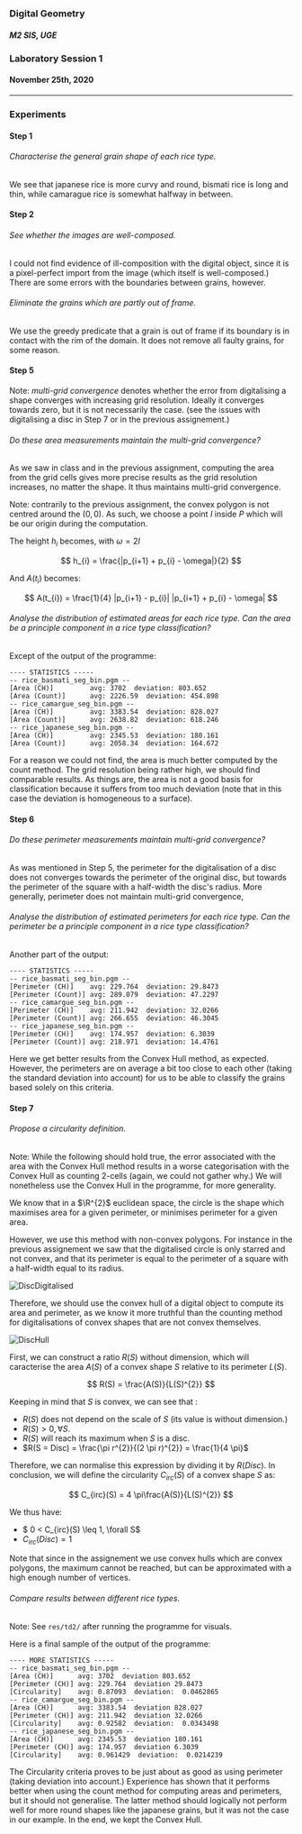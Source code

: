 ### Digital Geometry

##### M2 SIS, UGE

### Laboratory Session 1

#### November 25th, 2020

----

### Experiments

#### Step 1

###### Characterise the general grain shape of each rice type.

We see that japanese rice is more curvy and round,
bismati rice is long and thin, while camarague rice is somewhat halfway
in between.  

#### Step 2

###### See whether the images are well-composed.

I could not find evidence of ill-composition with the digital object,
since it is a pixel-perfect import from the image (which itself is well-composed.)
There are some errors with the boundaries between grains, however.

###### Eliminate the grains which are partly out of frame.

We use the greedy predicate that a grain is out of frame if its boundary
is in contact with the rim of the domain.
It does not remove all faulty grains, for some reason.

#### Step 5

Note: *multi-grid convergence* denotes whether the error from digitalising a shape converges with increasing grid resolution. Ideally it converges towards zero, but it is not necessarily the case. (see the issues with digitalising a disc in Step 7 or in the previous assignement.)

###### Do these area measurements maintain the multi-grid convergence?

As we saw in class and in the previous assignment, computing the area from the grid cells gives more precise results as the grid resolution increases, no matter the shape. It thus maintains multi-grid convergence.

Note: contrarily to the previous assignment, the convex polygon is not centred around the $(0, 0)$. As such, we choose a point $I$ inside $P$ which will be our origin during the computation.

The height $h_{i}$ becomes, with $\omega = 2I$

$$
    h_{i} =  \frac{|p_{i+1} + p_{i} - \omega|}{2}
$$

And $A(t_{i})$ becomes:

$$
    A(t_{i}) = \frac{1}{4} |p_{i+1} - p_{i}| |p_{i+1} + p_{i} - \omega|
$$

###### Analyse the distribution of estimated areas for each rice type. Can the area be a principle component in a rice type classification?

Except of the output of the programme:

    ---- STATISTICS -----
    -- rice_basmati_seg_bin.pgm --
    [Area (CH)]         avg: 3702  deviation: 803.652
    [Area (Count)]      avg: 2226.59  deviation: 454.898
    -- rice_camargue_seg_bin.pgm --
    [Area (CH)]         avg: 3383.54  deviation: 828.027
    [Area (Count)]      avg: 2638.82  deviation: 618.246
    -- rice_japanese_seg_bin.pgm --
    [Area (CH)]         avg: 2345.53  deviation: 180.161
    [Area (Count)]      avg: 2058.34  deviation: 164.672

For a reason we could not find, the area is much better computed by the count method. The grid resolution being rather high, we should find comparable results.
As things are, the area is not a good basis for classification because it suffers from too much deviation (note that in this case the deviation is homogeneous to a surface).


#### Step 6

###### Do these perimeter measurements maintain multi-grid convergence?

As was mentioned in Step 5, the perimeter for the digitalisation of a disc does not converges towards the perimeter of the original disc, but towards the perimeter of the square with a half-width the disc's radius. More generally, perimeter does not maintain multi-grid convergence,

###### Analyse the distribution of estimated perimeters for each rice type. Can the perimeter be a principle component in a rice type classification?

Another part of the output:

    ---- STATISTICS -----
    -- rice_basmati_seg_bin.pgm --
    [Perimeter (CH)]    avg: 229.764  deviation: 29.8473
    [Perimeter (Count)] avg: 289.079  deviation: 47.2297
    -- rice_camargue_seg_bin.pgm --
    [Perimeter (CH)]    avg: 211.942  deviation: 32.0266
    [Perimeter (Count)] avg: 266.655  deviation: 46.3045
    -- rice_japanese_seg_bin.pgm --
    [Perimeter (CH)]    avg: 174.957  deviation: 6.3039
    [Perimeter (Count)] avg: 218.971  deviation: 14.4761

Here we get better results from the Convex Hull method, as expected. However, the perimeters are on average a bit too close to each other (taking the standard deviation into account) for us to be able to classify the grains based solely on this criteria.

#### Step 7

###### Propose a circularity definition.


Note: While the following should hold true, the error associated with the area with the Convex Hull method results in a worse categorisation with the Convex Hull as counting 2-cells (again, we could not gather why.) We will nonetheless use the Convex Hull in the programme, for more generality.

We know that in a $\R^{2}$ euclidean space, the circle is the shape which maximises area for a given perimeter, or minimises perimeter for a given area.


However, we use this method with non-convex polygons. For instance in the previous assignement we saw that the digitalised circle is only starred and not convex, and that its perimeter is equal to the perimeter of a square with a half-width equal to its radius.

![DiscDigitalised](../../res/td1/DiscBoundary.png)

Therefore, we should use the convex hull of a digital object to compute its area and perimeter, as we know it more truthful than the counting method for digitalisations of convex shapes that are not convex themselves.

![DiscHull](../../res/td1/ConvexHullDisc.png)


First, we can construct a ratio $R(S)$ without dimension, which will caracterise the area $A(S)$ of a convex shape $S$ relative to its perimeter $L(S)$.

$$
  R(S) = \frac{A(S)}{L(S)^{2}}
$$

Keeping in mind that $S$ is convex, we can see that :
- $R(S)$ does not depend on the scale of $S$ (its value is without dimension.)
- $R(S) > 0, \forall S$.
- $R(S)$ will reach its maximum when $S$ is a disc.
- $R(S = Disc) = \frac{\pi r^{2}}{(2 \pi r)^{2}} = \frac{1}{4 \pi}$

Therefore, we can normalise this expression by dividing it by $R(Disc)$.
In conclusion, we will define the circularity $C_{irc}(S)$ of a convex shape $S$ as:

$$
    C_{irc}(S) = 4 \pi\frac{A(S)}{L(S)^{2}}
$$

We thus have:
- $ 0 < C_{irc}(S) \leq 1, \forall S$
- $C_{irc}(Disc) = 1$

Note that since in the assignement we use convex hulls which are convex polygons, the maximum cannot be reached, but can be approximated with a high enough number of vertices.

###### Compare results between different rice types.

Note: See `res/td2/` after running the programme for visuals.

Here is a final sample of the output of the programme:

    ---- MORE STATISTICS -----
    -- rice_basmati_seg_bin.pgm --
    [Area (CH)]      avg: 3702  deviation 803.652
    [Perimeter (CH)] avg: 229.764  deviation 29.8473
    [Circularity]    avg: 0.87093  deviation:  0.0462865
    -- rice_camargue_seg_bin.pgm --
    [Area (CH)]      avg: 3383.54  deviation 828.027
    [Perimeter (CH)] avg: 211.942  deviation 32.0266
    [Circularity]    avg: 0.92582  deviation:  0.0343498
    -- rice_japanese_seg_bin.pgm --
    [Area (CH)]      avg: 2345.53  deviation 180.161
    [Perimeter (CH)] avg: 174.957  deviation 6.3039
    [Circularity]    avg: 0.961429  deviation:  0.0214239

The Circularity criteria proves to be just about as good as using perimeter (taking deviation into account.) Experience has shown that it performs better when using the count method for computing areas and perimeters, but it should not generalise. The latter method should logically not perform well for more round shapes like the japanese grains, but it was not the case in our example. In the end, we kept the Convex Hull.
